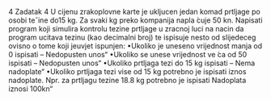 4  Zadatak 4
U cijenu zrakoplovne karte je ukljucen jedan komad prtljage po osobi teˇine do15 kg.
Za svaki kg preko kompanija napla ́cuje 50 kn.
Napisati program koji simulira kontrolu tezine prtljage u zracnoj  luci na nacin da program ucitava tezinu (kao decimalni broj)
te ispisuje nesto od slijedeceg ovisno o tome koji jeuvjet ispunjen:
•Ukoliko je uneseno vrijednost manja od 0 ispisati – Nedopusten unos“
•Ukoliko se unese vrijednost ve ́ca od 50 ispisati – Nedopusten unos“
•Ukoliko prtljaga tezi do 15 kg ispisati – Nema nadoplate“
•Ukoliko prtljaga tezi vise od 15 kg potrebno je ispisati iznos nadoplate.
Npr. za prtljagu tezine 18.8 kg potrebno je ispisati Nadoplata iznosi 100kn“
